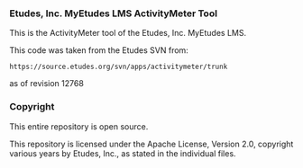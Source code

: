 ### Etudes, Inc. MyEtudes LMS ActivityMeter Tool

This is the ActivityMeter tool of the Etudes, Inc. MyEtudes LMS.

This code was taken from the Etudes SVN from:

```https://source.etudes.org/svn/apps/activitymeter/trunk```

as of revision 12768

### Copyright

This entire repository is open source.

This repository is licensed under the Apache License, Version 2.0, copyright various years by Etudes, Inc., as stated in the individual files.
